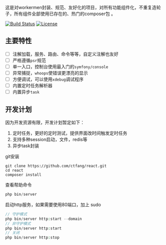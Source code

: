 这是对workermen封装、规范、友好化的项目，对所有功能组件化，不重复造轮子，所有组件全部使用已存在的、热门的composer包
。

<p align="">
<a href="https://packagist.org/packages/ctfang/Universe"><img src="https://travis-ci.org/laravel/framework.svg" alt="Build Status"></a>
<a href="https://packagist.org/packages/ctfang/Universe"><img src="https://poser.pugx.org/laravel/framework/license.svg" alt="License"></a>
</p>

## 主要特性

- [ ] 注解加载，服务、路由、命令等等，自定义注解也友好
- [ ] 严格遵循`psr`规范
- [ ] 单一入口，控制台使用最入门的`symfony/console`
- [ ] 异常捕捉，`whoops`使错误更漂亮的显示
- [ ] 方便调试，可以使用`xdebug`调试程序
- [ ] 内置定时任务解析器
- [ ] 内置异步`task`

## 开发计划

因为开发资源有限，开发计划暂定如下：

1. 定时任务，更好的定时测试，提供界面改时间触发定时任务
2. 支持多种session启动，文件，redis等
3. 异步task封装

git安装
~~~~
git clone https://github.com/ctfang/react.git
cd react
composer install
~~~~
查看帮助命令
~~~~php
php bin/server
~~~~

启动http服务，如果需要使用80端口，加上 sudo
~~~~php
// 守护模式
php bin/server http:start --domain
// 非守护模式
php bin/server http:start
// 关闭
php bin/server http:stop
~~~~
